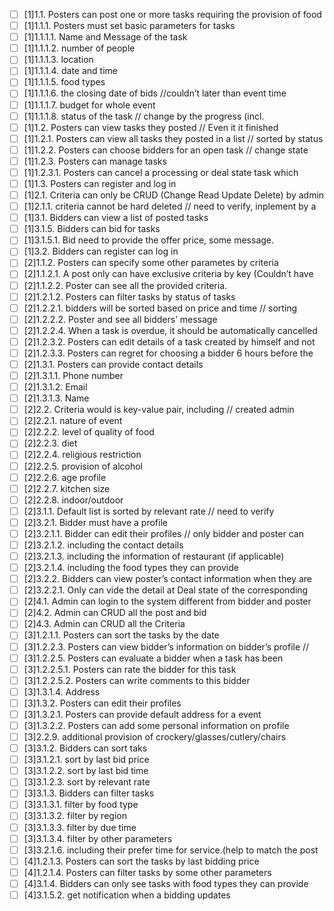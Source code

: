 - [ ] [1]1.1. Posters can post one or more tasks requiring the provision of food  
- [ ] [1]1.1.1. Posters must set basic parameters for tasks  
- [ ] [1]1.1.1.1. Name and Message of the task  
- [ ] [1]1.1.1.2. number of people  
- [ ] [1]1.1.1.3. location  
- [ ] [1]1.1.1.4. date and time  
- [ ] [1]1.1.1.5. food types  
- [ ] [1]1.1.1.6. the closing date of bids //couldn’t later than event time  
- [ ] [1]1.1.1.7. budget for whole event  
- [ ] [1]1.1.1.8. status of the task // change by the progress (incl.  
- [ ] [1]1.2. Posters can view tasks they posted // Even it it finished  
- [ ] [1]1.2.1. Posters can view all tasks they posted in a list // sorted by status  
- [ ] [1]1.2.2. Posters can choose bidders for an open task // change state  
- [ ] [1]1.2.3. Posters can manage tasks  
- [ ] [1]1.2.3.1. Posters can cancel a processing or deal state task which  
- [ ] [1]1.3. Posters can register and log in  
- [ ] [1]2.1. Criteria can only be CRUD (Change Read Update Delete) by admin  
- [ ] [1]2.1.1. criteria cannot be hard deleted // need to verify, inplement by a  
- [ ] [1]3.1. Bidders can view a list of posted tasks  
- [ ] [1]3.1.5. Bidders can bid for tasks  
- [ ] [1]3.1.5.1. Bid need to provide the offer price, some message.  
- [ ] [1]3.2. Bidders can register can log in  
- [ ] [2]1.1.2. Posters can specify some other parametes by criteria  
- [ ] [2]1.1.2.1. A post only can have exclusive criteria by key (Couldn’t have  
- [ ] [2]1.1.2.2. Poster can see all the provided criteria.  
- [ ] [2]1.2.1.2. Posters can filter tasks by status of tasks  
- [ ] [2]1.2.2.1. bidders will be sorted based on price and time // sorting  
- [ ] [2]1.2.2.2. Poster and see all bidders’ message  
- [ ] [2]1.2.2.4. When a task is overdue, it should be automatically cancelled  
- [ ] [2]1.2.3.2. Posters can edit details of a task created by himself and not  
- [ ] [2]1.2.3.3. Posters can regret for choosing a bidder 6 hours before the  
- [ ] [2]1.3.1. Posters can provide contact details  
- [ ] [2]1.3.1.1. Phone number  
- [ ] [2]1.3.1.2. Email  
- [ ] [2]1.3.1.3. Name  
- [ ] [2]2.2. Criteria would is key-value pair, including // created admin  
- [ ] [2]2.2.1. nature of event  
- [ ] [2]2.2.2. level of quality of food  
- [ ] [2]2.2.3. diet  
- [ ] [2]2.2.4. religious restriction  
- [ ] [2]2.2.5. provision of alcohol  
- [ ] [2]2.2.6. age profile  
- [ ] [2]2.2.7. kitchen size  
- [ ] [2]2.2.8. indoor/outdoor  
- [ ] [2]3.1.1. Default list is sorted by relevant rate // need to verify  
- [ ] [2]3.2.1. Bidder must have a profile  
- [ ] [2]3.2.1.1. Bidder can edit their profiles // only bidder and poster can  
- [ ] [2]3.2.1.2. including the contact details  
- [ ] [2]3.2.1.3. including the information of restaurant (if applicable)  
- [ ] [2]3.2.1.4. including the food types they can provide  
- [ ] [2]3.2.2. Bidders can view poster’s contact information when they are  
- [ ] [2]3.2.2.1. Only can vide the detail at Deal state of the corresponding  
- [ ] [2]4.1. Admin can login to the system different from bidder and poster  
- [ ] [2]4.2. Admin can CRUD all the post and bid  
- [ ] [2]4.3. Admin can CRUD all the Criteria  
- [ ] [3]1.2.1.1. Posters can sort the tasks by the date  
- [ ] [3]1.2.2.3. Posters can view bidder’s information on bidder’s profile //  
- [ ] [3]1.2.2.5. Posters can evaluate a bidder when a task has been  
- [ ] [3]1.2.2.5.1. Posters can rate the bidder for this task  
- [ ] [3]1.2.2.5.2. Posters can write comments to this bidder  
- [ ] [3]1.3.1.4. Address  
- [ ] [3]1.3.2. Posters can edit their profiles  
- [ ] [3]1.3.2.1. Posters can provide default address for a event  
- [ ] [3]1.3.2.2. Posters can add some personal information on profile  
- [ ] [3]2.2.9. additional provision of crockery/glasses/cutlery/chairs  
- [ ] [3]3.1.2. Bidders can sort taks  
- [ ] [3]3.1.2.1. sort by last bid price  
- [ ] [3]3.1.2.2. sort by last bid time  
- [ ] [3]3.1.2.3. sort by relevant rate  
- [ ] [3]3.1.3. Bidders can filter tasks  
- [ ] [3]3.1.3.1. filter by food type  
- [ ] [3]3.1.3.2. filter by region  
- [ ] [3]3.1.3.3. filter by due time  
- [ ] [3]3.1.3.4. filter by other parameters  
- [ ] [3]3.2.1.6. including their prefer time for service.(help to match the post  
- [ ] [4]1.2.1.3. Posters can sort the tasks by last bidding price  
- [ ] [4]1.2.1.4. Posters can filter tasks by some other parameters  
- [ ] [4]3.1.4. Bidders can only see tasks with food types they can provide  
- [ ] [4]3.1.5.2. get notification when a bidding updates  
